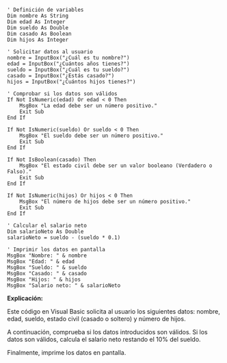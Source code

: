 ```visual basic
' Definición de variables
Dim nombre As String
Dim edad As Integer
Dim sueldo As Double
Dim casado As Boolean
Dim hijos As Integer

' Solicitar datos al usuario
nombre = InputBox("¿Cuál es tu nombre?")
edad = InputBox("¿Cuántos años tienes?")
sueldo = InputBox("¿Cuál es tu sueldo?")
casado = InputBox("¿Estás casado?")
hijos = InputBox("¿Cuántos hijos tienes?")

' Comprobar si los datos son válidos
If Not IsNumeric(edad) Or edad < 0 Then
    MsgBox "La edad debe ser un número positivo."
    Exit Sub
End If

If Not IsNumeric(sueldo) Or sueldo < 0 Then
    MsgBox "El sueldo debe ser un número positivo."
    Exit Sub
End If

If Not IsBoolean(casado) Then
    MsgBox "El estado civil debe ser un valor booleano (Verdadero o Falso)."
    Exit Sub
End If

If Not IsNumeric(hijos) Or hijos < 0 Then
    MsgBox "El número de hijos debe ser un número positivo."
    Exit Sub
End If

' Calcular el salario neto
Dim salarioNeto As Double
salarioNeto = sueldo - (sueldo * 0.1)

' Imprimir los datos en pantalla
MsgBox "Nombre: " & nombre
MsgBox "Edad: " & edad
MsgBox "Sueldo: " & sueldo
MsgBox "Casado: " & casado
MsgBox "Hijos: " & hijos
MsgBox "Salario neto: " & salarioNeto
```

**Explicación:**

Este código en Visual Basic solicita al usuario los siguientes datos: nombre, edad, sueldo, estado civil (casado o soltero) y número de hijos.

A continuación, comprueba si los datos introducidos son válidos. Si los datos son válidos, calcula el salario neto restando el 10% del sueldo.

Finalmente, imprime los datos en pantalla.